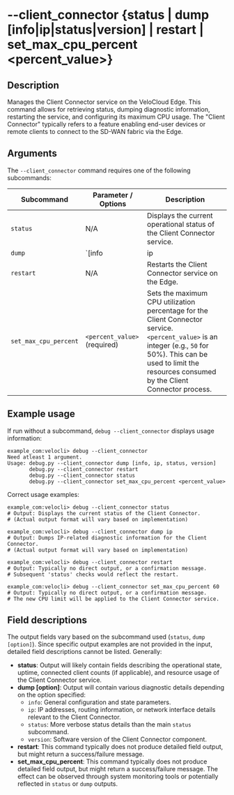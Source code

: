 # --client_connector {status | dump [info|ip|status|version] | restart | set_max_cpu_percent <percent_value>}

## Description
Manages the Client Connector service on the VeloCloud Edge. This command allows for retrieving status, dumping diagnostic information, restarting the service, and configuring its maximum CPU usage. The "Client Connector" typically refers to a feature enabling end-user devices or remote clients to connect to the SD-WAN fabric via the Edge.

## Arguments
The `--client_connector` command requires one of the following subcommands:

| Subcommand            | Parameter / Options                | Description                                                                                                |
|-----------------------|------------------------------------|------------------------------------------------------------------------------------------------------------|
| `status`              | N/A                                | Displays the current operational status of the Client Connector service.                                   |
| `dump`                | `[info | ip | status | version]` (optional) | Dumps diagnostic information for the Client Connector. Specific types of information can be requested using the optional parameters: `info` (general information), `ip` (IP configuration/state), `status` (detailed status), or `version` (component version). If no parameter is specified, it may dump a default or comprehensive set of information. |
| `restart`             | N/A                                | Restarts the Client Connector service on the Edge.                                                         |
| `set_max_cpu_percent` | `<percent_value>` (required)       | Sets the maximum CPU utilization percentage for the Client Connector service. `<percent_value>` is an integer (e.g., `50` for 50%). This can be used to limit the resources consumed by the Client Connector process. |

## Example usage
If run without a subcommand, `debug --client_connector` displays usage information:
```
example_com:velocli> debug --client_connector
Need atleast 1 argument.
Usage: debug.py --client_connector dump [info, ip, status, version]
       debug.py --client_connector restart
       debug.py --client_connector status
       debug.py --client_connector set_max_cpu_percent <percent_value>
```

Correct usage examples:
```
example_com:velocli> debug --client_connector status
# Output: Displays the current status of the Client Connector.
# (Actual output format will vary based on implementation)

example_com:velocli> debug --client_connector dump ip
# Output: Dumps IP-related diagnostic information for the Client Connector.
# (Actual output format will vary based on implementation)

example_com:velocli> debug --client_connector restart
# Output: Typically no direct output, or a confirmation message.
# Subsequent 'status' checks would reflect the restart.

example_com:velocli> debug --client_connector set_max_cpu_percent 60
# Output: Typically no direct output, or a confirmation message.
# The new CPU limit will be applied to the Client Connector service.
```

## Field descriptions
The output fields vary based on the subcommand used (`status`, `dump [option]`). Since specific output examples are not provided in the input, detailed field descriptions cannot be listed. Generally:
*   **status**: Output will likely contain fields describing the operational state, uptime, connected client counts (if applicable), and resource usage of the Client Connector service.
*   **dump [option]**: Output will contain various diagnostic details depending on the option specified:
    *   `info`: General configuration and state parameters.
    *   `ip`: IP addresses, routing information, or network interface details relevant to the Client Connector.
    *   `status`: More verbose status details than the main `status` subcommand.
    *   `version`: Software version of the Client Connector component.
*   **restart**: This command typically does not produce detailed field output, but might return a success/failure message.
*   **set_max_cpu_percent**: This command typically does not produce detailed field output, but might return a success/failure message. The effect can be observed through system monitoring tools or potentially reflected in `status` or `dump` outputs.